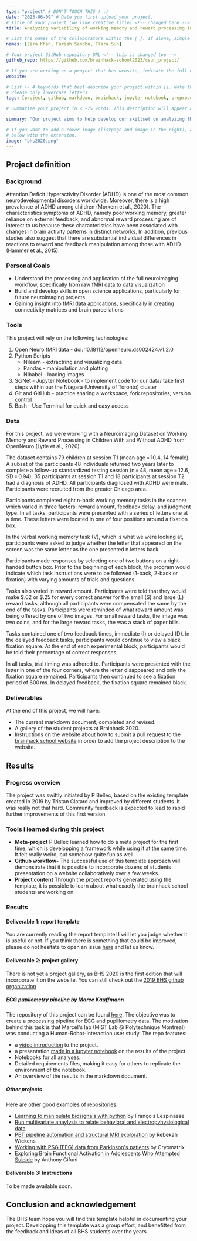 ```yaml
---
type: "project" # DON'T TOUCH THIS ! :)
date: "2023-06-09" # Date you first upload your project.
# Title of your project (we like creative title) <!-- changed here -->
title: Analyzing variability of working memory and reward processing in children with and without ADHD using fMRI data

# List the names of the collaborators within the [ ]. If alone, simple put your name within [] <!-- changed here -->
names: [Zara Khan, Fariah Sandhu, Clara Sun]

# Your project GitHub repository URL <!-- this is changed too -->
github_repo: https://github.com/brainhack-school2023/csun_project/

# If you are working on a project that has website, indicate the full url including "https://" below or leave it empty. <!-- changed here too -->
website:

# List +- 4 keywords that best describe your project within []. Note that the project summary also involves a number of key words. Those are listed on top of the [github repository](https://github.com/brainhack-school2020/project_template), click `manage topics`. <!-- changed here as well -->
# Please only lowercase letters
tags: [project, github, markdown, brainhack, jupyter notebook, preprocessing, ADHD, fMRI]

# Summarize your project in < ~75 words. This description will appear at the top of your page and on the list page with other projects.. <!-- this is changed as well -->

summary: "Our project aims to help develop our skillset on analyzing fMRI data on the OpenNeuro dataset chosen. This includes using ciftify, cifti_clean, jupyter notebook, and multiutudes of libraries within python. Project reports are incorporated in the BHS [website](https://school.brainhackmtl.org/project)."

# If you want to add a cover image (listpage and image in the right), add it to your directory and indicate the name
# below with the extension.
image: "bhs2020.png" 
---
```

<!-- This is an html comment and this won't appear in the rendered page. You are now editing the "content" area, the core of your description. Everything that you can do in markdown is allowed below. We added a couple of comments to guide your through documenting your progress. -->

## Project definition

### Background

Attention Deficit Hyperactivity Disorder (ADHD) is one of the most common neurodevelopmental disorders worldwide. Moreover, there is a high prevalence of ADHD among children (Morkem et al., 2020). The characteristics symptoms of ADHD, namely poor working memory, greater reliance on external feedback, and abnormal reward processing are of interest to us because these characteristics have been associated with changes in brain activity patterns in distinct networks. In addition, previous studies also suggest that there are substantial individual differences in reactions to reward and feedback manipulation among those with ADHD (Hammer et al., 2015). 

<!-- add in image: "blah" here and Comment here when added -->

### Personal Goals
 * Understand the processing and application of the full neuroimaging workflow, specifically from raw fMRI data to data visualization
 * Build and develop skills in open science applications, particularly for future neuroimaging projects
 * Gaining insight into fMRI data applications, specifically in creating connectivity matrices and brain parcellations

### Tools

This project will rely on the following technologies:
<!-- testing thing here -->
<OL>
<LI>Open Neuro fMRI data - doi: 10.18112/openneuro.ds002424.v1.2.0
<LI>Python Scripts
<UL>
<LI>Nilearn - extractring and visualizing data
<LI>Pandas - manipulation and plotting 
<LI>Nibabel - loading images
</UL>
<LI>SciNet - Jupyter Notebook - to implement code for our data/ take first steps within our the Niagara (University of Toronto) cluster
<LI>Git and GitHub - practice sharing a workspace, fork repositories, version control 
<LI>Bash - Use Terminal for quick and easy access 
</OL>

### Data

For this project, we were working with a Neuroimaging Dataset on Working Memory and Reward Processing in Children With and Without ADHD from OpenNeuro (Lytle et al., 2020). 

The dataset contains 79 children at session T1 (mean age = 10.4, 14 female). A subset of the participants 48 individuals returned two years later to complete a follow-up standardized testing session (n = 48, mean age = 12.6, SD = 0.94). 35 participants at session T1 and 18 participants at session T2 had a diagnosis of ADHD. All participants diagnosed with ADHD were male. Participants were recruited from the greater Chicago area.

Participants completed eight n-back working memory tasks in the scanner which varied in three factors: reward amount, feedback delay, and judgment type. In all tasks, participants were presented with a series of letters one at a time. These letters were located in one of four positions around a fixation box. 

In the verbal working memory task (V), which is what we were looking at,  participants were asked to judge whether the letter that appeared on the screen was the same letter as the one presented n letters back.

Participants made responses by selecting one of two buttons on a right-handed button box. Prior to the beginning of each block, the program would indicate which task instructions were to be followed (1-back, 2-back or fixation) with varying amounts of trials and questions. 

Tasks also varied in reward amount. Participants were told that they would make $.02 or $.25 for every correct answer for the small (S) and large (L) reward tasks, although all participants were compensated the same by the end of the tasks. Participants were reminded of what reward amount was being offered by one of two images. For small reward tasks, the image was two coins, and for the large reward tasks, the was a stack of paper bills. 

Tasks contained one of two feedback times, immediate (I) or delayed (D). In the delayed feedback tasks, participants would continue to view a black fixation square. At the end of each experimental block, participants would be told their percentage of correct responses.

In all tasks, trial timing was adhered to. Participants were presented with the letter in one of the four corners, where the letter disappeared and only the fixation square remained. Participants then continued to see a fixation period of 600 ms. In delayed feedback, the fixation square remained black.


### Deliverables

At the end of this project, we will have:
 - The current markdown document, completed and revised.
 - A gallery of the student projects at Brainhack 2020.
 - Instructions on the website about how to submit a pull request to the [brainhack school website](https://github.com/BrainhackMTL/school) in order to add the project description to the website.

## Results

### Progress overview

The project was swiftly initiated by P Bellec, based on the existing template created in 2019 by Tristan Glatard and improved by different students. It was really not that hard. Community feedback is expected to lead to rapid further improvements of this first version.

### Tools I learned during this project

 * **Meta-project** P Bellec learned how to do a meta project for the first time, which is developping a framework while using it at the same time. It felt really weird, but somehow quite fun as well.
 * **Github workflow-** The successful use of this template approach will demonstrate that it is possible to incorporate dozens of students presentation on a website collaboratively over a few weeks.
 * **Project content** Through the project reports generated using the template, it is possible to learn about what exactly the brainhack school students are working on.

### Results

#### Deliverable 1: report template

You are currently reading the report template! I will let you judge whether it is useful or not. If you think there is something that could be improved, please do not hesitate to open an issue [here](https://github.com/brainhack-school2020/project_template/issues) and let us know.

#### Deliverable 2: project gallery

There is not yet a project gallery, as BHS 2020 is the first edition that will incorporate it on the website. You can still check out the [2019 BHS github organization](https://github.com/mtl-brainhack-school-2019)

##### ECG pupilometry pipeline by Marce Kauffmann

The repository of this project can be found [here](https://github.com/mtl-brainhack-school-2019/ecg_pupillometry_pipeline_kaufmann). The objective was to create a processing pipeline for ECG and pupillometry data. The motivation behind this task is that Marcel's lab (MIST Lab @ Polytechnique Montreal) was conducting a Human-Robot-Interaction user study. The repo features:
 * a [video introduction](http://www.youtube.com/watch/8ZVCNeX42_A) to the project.
 * a presentation [made in a jupyter notebook](https://github.com/mtl-brainhack-school-2019/ecg_pupillometry_pipeline_kaufmann/blob/master/BrainHackPresentation.ipynb) on the results of the project.
 * Notebooks for all analyses.
 * Detailed requirements files, making it easy for others to replicate the environment of the notebook.
 * An overview of the results in the markdown document.

##### Other projects
Here are other good examples of repositories:
- [Learning to manipulate biosignals with python](https://github.com/mtl-brainhack-school-2019/franclespinas-biosignals) by François Lespinasse
- [Run multivariate anaylysis to relate behavioral and electropyhysiological data](https://github.com/mtl-brainhack-school-2019/PLS_PV_Behaviour)
- [PET pipeline automation and structural MRI exploration](https://github.com/mtl-brainhack-school-2019/rwickens-sMRI-PET) by Rebekah Wickens
- [Working with PSG [EEG] data from Parkinson's patients](https://github.com/mtl-brainhack-school-2019/Soraya-sleep-data-in-PD-patients) by Cryomatrix
- [Exploring Brain Functional Activation in Adolescents Who Attempted Suicide](https://github.com/mtl-brainhack-school-2019/Anthony-Gifuni-repo) by Anthony Gifuni

#### Deliverable 3: Instructions

 To be made available soon.

## Conclusion and acknowledgement

The BHS team hope you will find this template helpful in documenting your project. Developping this template was a group effort, and benefitted from the feedback and ideas of all BHS students over the years.
